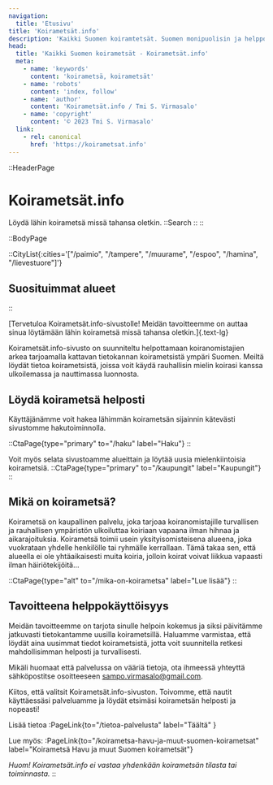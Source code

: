 ```yaml
---
navigation:
  title: 'Etusivu'
title: 'Koirametsät.info'
description: 'Kaikki Suomen koiramtetsät. Suomen monipuolisin ja helppokäyttöisin palvelu koirametsän löytämiseksi. Palvelun käyttö on ilmaista.'
head:
  title: 'Kaikki Suomen koirametsät - Koirametsät.info'
  meta:
    - name: 'keywords'
      content: 'koirametsä, koirametsät'
    - name: 'robots'
      content: 'index, follow'
    - name: 'author'
      content: 'Koirametsät.info / Tmi S. Virmasalo'
    - name: 'copyright'
      content: '© 2023 Tmi S. Virmasalo'
  link:
    - rel: canonical
      href: 'https://koirametsat.info'
---
```


::HeaderPage
# Koirametsät.info
Löydä lähin koirametsä missä tahansa oletkin.
::Search
::
::


::BodyPage

::CityList{:cities='["/paimio", "/tampere", "/muurame", "/espoo", "/hamina", "/lievestuore"]'}
## Suosituimmat alueet
::

[Tervetuloa Koirametsät.info-sivustolle! Meidän tavoitteemme on auttaa sinua löytämään lähin koirametsä missä tahansa oletkin.]{.text-lg}
<!--more-->
Koirametsät.info-sivusto on suunniteltu helpottamaan koiranomistajien arkea tarjoamalla kattavan tietokannan koirametsistä ympäri Suomen. Meiltä löydät tietoa koirametsistä, joissa voit käydä rauhallisin mielin koirasi kanssa ulkoilemassa ja nauttimassa luonnosta.
## Löydä koirametsä helposti

Käyttäjänämme voit hakea lähimmän koirametsän sijainnin kätevästi sivustomme hakutoiminnolla. 

::CtaPage{type="primary" to="/haku" label="Haku"}
::

Voit myös selata sivustoamme alueittain ja löytää uusia mielenkiintoisia koirametsiä.
::CtaPage{type="primary" to="/kaupungit" label="Kaupungit"}
::

## Mikä on koirametsä?
Koirametsä on kaupallinen palvelu, joka tarjoaa koiranomistajille turvallisen ja rauhallisen ympäristön ulkoiluttaa koiriaan vapaana ilman hihnaa ja aikarajoituksia. Koirametsä toimii usein yksityisomisteisena alueena, joka vuokrataan yhdelle henkilölle tai ryhmälle kerrallaan. Tämä takaa sen, että alueella ei ole yhtäaikaisesti muita koiria, jolloin koirat voivat liikkua vapaasti ilman häiriötekijöitä...

::CtaPage{type="alt" to="/mika-on-koirametsa" label="Lue lisää"}
::
## Tavoitteena helppokäyttöisyys
Meidän tavoitteemme on tarjota sinulle helpoin kokemus ja siksi päivitämme jatkuvasti tietokantamme uusilla koirametsillä. Haluamme varmistaa, että löydät aina uusimmat tiedot koirametsistä, jotta voit suunnitella retkesi mahdollisimman helposti ja turvallisesti.

Mikäli huomaat että palvelussa on vääriä tietoja, ota ihmeessä yhteyttä sähköpostitse osoitteeseen [sampo.virmasalo@gmail.com](mailto:sampo.virmasalo@gmail.com).

Kiitos, että valitsit Koirametsät.info-sivuston. Toivomme, että nautit käyttäessäsi palveluamme ja löydät etsimäsi koirametsän helposti ja nopeasti!

Lisää tietoa :PageLink{to="/tietoa-palvelusta" label="Täältä" }

Lue myös: :PageLink{to="/koirametsa-havu-ja-muut-suomen-koirametsat" label="Koirametsä Havu ja muut Suomen koirametsät"}

_Huom! Koirametsät.info ei vastaa yhdenkään koirametsän tilasta tai toiminnasta._
::